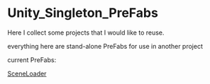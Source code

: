 # Unity_Singleton_PreFabs

Here I collect some projects that I would like to reuse.

everything here are stand-alone PreFabs for use in another project

current PreFabs:

[SceneLoader](https://github.com/Tobias-Bonsack/Unity_Singleton_PreFabs/blob/master/Assets/Scene%20Loader/README_SceneLoader.txt)
